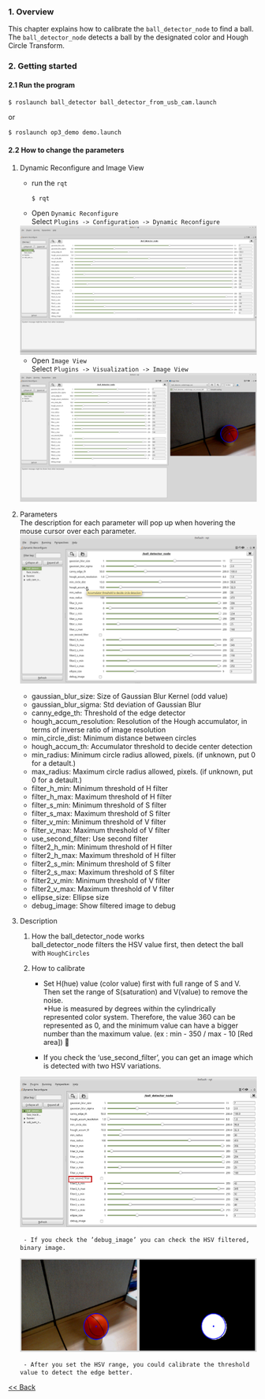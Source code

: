 ### 1. Overview   
This chapter explains how to calibrate the `ball_detector_node` to find a ball. The `ball_detector_node` detects a ball by the designated color and Hough Circle Transform.  


### 2. Getting started  
#### 2.1 Run the program  
```
$ roslaunch ball_detector ball_detector_from_usb_cam.launch
```
or
```
$ roslaunch op3_demo demo.launch
```

#### 2.2 How to change the parameters  
1. Dynamic Reconfigure and Image View  
    - run the `rqt`  
        ```
        $ rqt
        ```
    - Open `Dynamic Reconfigure`   
    Select `Plugins -> Configuration -> Dynamic Reconfigure`

   <img src="https://github.com/ROBOTIS-GIT/ROBOTIS-Documents/blob/master/wiki-images/ROBOTIS-OP3/ball_detector_node_01.png?raw=true"/>   

    - Open `Image View`  
    Select `Plugins -> Visualization -> Image View`  

   <img src="https://github.com/ROBOTIS-GIT/ROBOTIS-Documents/blob/master/wiki-images/ROBOTIS-OP3/ball_detector_node_02.png?raw=true"/>  

2. Parameters    
The description for each parameter will pop up when hovering the mouse cursor over each parameter.  
    <img src="https://github.com/ROBOTIS-GIT/ROBOTIS-Documents/blob/master/wiki-images/ROBOTIS-OP3/ball_detector_node_03.png?raw=true"/>   
    - gaussian_blur_size: Size of Gaussian Blur Kernel (odd value)  
    - gaussian_blur_sigma: Std deviation of Gaussian Blur  
    - canny_edge_th: Threshold of the edge detector  
    - hough_accum_resolution: Resolution of the Hough accumulator, in terms of inverse ratio of image resolution  
    - min_circle_dist: Minimum distance between circles  
    - hough_accum_th: Accumulator threshold to decide center detection  
    - min_radius: Minimum circle radius allowed, pixels. (if unknown, put 0 for a detault.)  
    - max_radius: Maximum circle radius allowed, pixels. (if unknown, put 0 for a detault.)  
    - filter_h_min: Minimum threshold of H filter  
    - filter_h_max: Maximum threshold of H filter  
    - filter_s_min: Minimum threshold of S filter  
    - filter_s_max: Maximum threshold of S filter  
    - filter_v_min: Minimum threshold of V filter  
    - filter_v_max: Maximum threshold of V filter  
    - use_second_filter: Use second filter  
    - filter2_h_min: Minimum threshold of H filter  
    - filter2_h_max: Maximum threshold of H filter  
    - filter2_s_min: Minimum threshold of S filter  
    - filter2_s_max: Maximum threshold of S filter  
    - filter2_v_min: Minimum threshold of V filter  
    - filter2_v_max: Maximum threshold of V filter  
    - ellipse_size: Ellipse size  
    - debug_image: Show filtered image to debug  

3. Description  
    1. How the ball_detector_node works  
        ball_detector_node filters the HSV value first, then detect the ball with `HoughCircles`  

    2. How to calibrate  
        - Set H(hue) value (color value) first with full range of S and V. Then set the range of S(saturation) and V(value) to remove the noise.  
        *Hue is measured by degrees within the cylindrically represented color system. Therefore, the value 360 can be represented as 0, and the minimum value can have a bigger number than the maximum value.  (ex : min - 350 / max - 10 [Red area])   

        - If you check the ‘use_second_filter’, you can get an image which is detected with two HSV variations.   

      <img src="https://github.com/ROBOTIS-GIT/ROBOTIS-Documents/blob/master/wiki-images/ROBOTIS-OP3/ball_detector_node_04.png?raw=true"/>  

        - If you check the ’debug_image’ you can check the HSV filtered, binary image.   

      <img src="https://github.com/ROBOTIS-GIT/ROBOTIS-Documents/blob/master/wiki-images/ROBOTIS-OP3/ball_detector_node_05.png?raw=true"/>  

        - After you set the HSV range, you could calibrate the threshold value to detect the edge better.  


[&lt;&lt; Back](OP3-User's-Guide.md)
